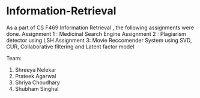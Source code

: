 # Information-Retrieval
As a part of CS F469 Information Retrieval , the following assignments were done.
Assignment 1 : Medicinal Search Engine
Assignment 2 : Plagiarism detector using LSH
Assignment 3: Movie Reccomender System using SVD, CUR, Collaborative filtering and Latent factor model

Team:
1. Shreeya Nelekar
2. Prateek Agarwal
3. Shriya Choudhary
4. Shubham Singhal
